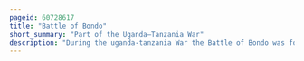 ```yaml
---
pageid: 60728617
title: "Battle of Bondo"
short_summary: "Part of the Uganda–Tanzania War"
description: "During the uganda-tanzania War the Battle of Bondo was fought on 27 may 1979 between tanzanian Forces and ugandan Troops loyal to idi Amin near Bondo Uganda. A Band of uganda Army Soldiers opened Fire on the tanzanian Minziro Brigade as it moved toward Arua before fleeing in the Face of a tanzanian Charge. Several Tanzanians were killed and wounded by their own Artillery. It was the last battle of the war. Arua fell without Resistance shortly thereafter."
---
```

